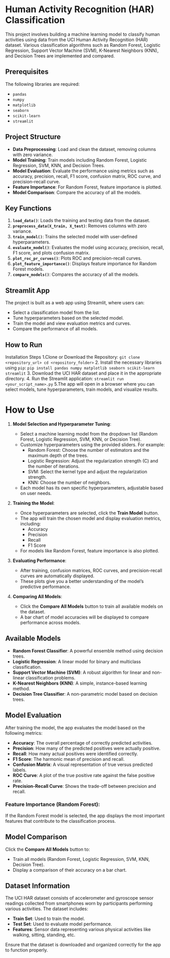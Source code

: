 # Human Activity Recognition (HAR) Classification

This project involves building a machine learning model to classify human activities using data from the UCI Human Activity Recognition (HAR) dataset. Various classification algorithms such as Random Forest, Logistic Regression, Support Vector Machine (SVM), K-Nearest Neighbors (KNN), and Decision Trees are implemented and compared.


## Prerequisites

The following libraries are required:
- `pandas`
- `numpy`
- `matplotlib`
- `seaborn`
- `scikit-learn`
- `streamlit`

## Project Structure

- **Data Preprocessing**: Load and clean the dataset, removing columns with zero variance.
- **Model Training**: Train models including Random Forest, Logistic Regression, SVM, KNN, and Decision Trees.
- **Model Evaluation**: Evaluate the performance using metrics such as accuracy, precision, recall, F1 score, confusion matrix, ROC curve, and precision-recall curve.
- **Feature Importance**: For Random Forest, feature importance is plotted.
- **Model Comparison**: Compare the accuracy of all the models.

## Key Functions

1. **`load_data()`**: Loads the training and testing data from the dataset.
2. **`preprocess_data(X_train, X_test)`**: Removes columns with zero variance.
3. **`train_model()`**: Trains the selected model with user-defined hyperparameters.
4. **`evaluate_model()`**: Evaluates the model using accuracy, precision, recall, F1 score, and plots confusion matrix.
5. **`plot_roc_pr_curves()`**: Plots ROC and precision-recall curves.
6. **`plot_feature_importance()`**: Displays feature importance for Random Forest models.
7. **`compare_models()`**: Compares the accuracy of all the models.

## Streamlit App

The project is built as a web app using Streamlit, where users can:
- Select a classification model from the list.
- Tune hyperparameters based on the selected model.
- Train the model and view evaluation metrics and curves.
- Compare the performance of all models.

## How to Run
Installation Steps
1.Clone or Download the Repository:
  `git clone <repository_url>
   cd <repository_folder>`
2. Install the necessary libraries using `pip`:
   `pip install pandas numpy matplotlib seaborn scikit-learn streamlit`
3. Download the UCI HAR dataset and place it in the appropriate directory.
4. Run the Streamlit application:
    `streamlit run <your_script_name>.py`
5.The app will open in a browser where you can select models, tune hyperparameters, train models, and visualize results.

# How to Use

1. **Model Selection and Hyperparameter Tuning**:
   - Select a machine learning model from the dropdown list (Random Forest, Logistic Regression, SVM, KNN, or Decision Tree).
   - Customize hyperparameters using the provided sliders. For example:
     - Random Forest: Choose the number of estimators and the maximum depth of the trees.
     - Logistic Regression: Adjust the regularization strength (C) and the number of iterations.
     - SVM: Select the kernel type and adjust the regularization strength.
     - KNN: Choose the number of neighbors.
   - Each model has its own specific hyperparameters, adjustable based on user needs.

2. **Training the Model**:
   - Once hyperparameters are selected, click the **Train Model** button.
   - The app will train the chosen model and display evaluation metrics, including:
     - Accuracy
     - Precision
     - Recall
     - F1 Score
   - For models like Random Forest, feature importance is also plotted.

3. **Evaluating Performance**:
   - After training, confusion matrices, ROC curves, and precision-recall curves are automatically displayed.
   - These plots give you a better understanding of the model’s predictive performance.

4. **Comparing All Models**:
   - Click the **Compare All Models** button to train all available models on the dataset.
   - A bar chart of model accuracies will be displayed to compare performance across models.

## Available Models

- **Random Forest Classifier**: A powerful ensemble method using decision trees.
- **Logistic Regression**: A linear model for binary and multiclass classification.
- **Support Vector Machine (SVM)**: A robust algorithm for linear and non-linear classification problems.
- **K-Nearest Neighbors (KNN)**: A simple, instance-based learning method.
- **Decision Tree Classifier**: A non-parametric model based on decision trees.

## Model Evaluation

After training the model, the app evaluates the model based on the following metrics:

- **Accuracy**: The overall percentage of correctly predicted activities.
- **Precision**: How many of the predicted positives were actually positive.
- **Recall**: How many actual positives were identified correctly.
- **F1 Score**: The harmonic mean of precision and recall.
- **Confusion Matrix**: A visual representation of true versus predicted labels.
- **ROC Curve**: A plot of the true positive rate against the false positive rate.
- **Precision-Recall Curve**: Shows the trade-off between precision and recall.

### Feature Importance (Random Forest):

If the Random Forest model is selected, the app displays the most important features that contribute to the classification process.

## Model Comparison

Click the **Compare All Models** button to:

- Train all models (Random Forest, Logistic Regression, SVM, KNN, Decision Tree).
- Display a comparison of their accuracy on a bar chart.

## Dataset Information

The UCI HAR dataset consists of accelerometer and gyroscope sensor readings collected from smartphones worn by participants performing various activities. The dataset includes:

- **Train Set**: Used to train the model.
- **Test Set**: Used to evaluate model performance.
- **Features**: Sensor data representing various physical activities like walking, sitting, standing, etc.

Ensure that the dataset is downloaded and organized correctly for the app to function properly.

